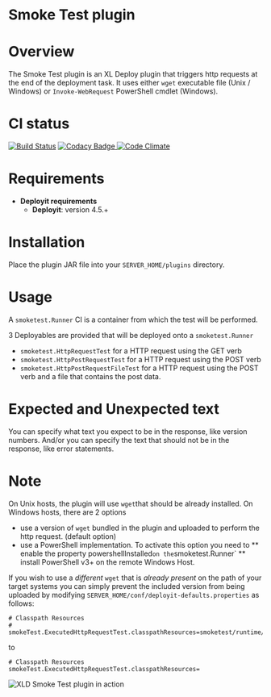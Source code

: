 # Smoke Test plugin #

# Overview #

The Smoke Test plugin is an XL Deploy plugin that triggers http requests at the end of the deployment task. It uses either `wget` executable file (Unix / Windows) or `Invoke-WebRequest` PowerShell cmdlet (Windows).


# CI status #

[![Build Status][xld-smoke-test-plugin-travis-image]][xld-smoke-test-plugin-travis-url]
[![Codacy Badge][xld-smoke-test-plugin-codacy-image] ][xld-smoke-test-plugin-codacy-url]
[![Code Climate][xld-smoke-test-plugin-code-climate-image] ][xld-smoke-test-plugin-code-climate-url]

[xld-smoke-test-plugin-travis-image]: https://travis-ci.org/xebialabs-community/xld-smoke-test-plugin.svg?branch=master
[xld-smoke-test-plugin-travis-url]: https://travis-ci.org/xebialabs-community/xld-smoke-test-plugin
[xld-smoke-test-plugin-codacy-image]: https://api.codacy.com/project/badge/Grade/49e14532522f4d6f8326b1899efd8cd3
[xld-smoke-test-plugin-codacy-url]: https://www.codacy.com/app/joris-dewinne/xld-smoke-test-plugin
[xld-smoke-test-plugin-code-climate-image]: https://codeclimate.com/github/xebialabs-community/xld-smoke-test-plugin/badges/gpa.svg
[xld-smoke-test-plugin-code-climate-url]: https://codeclimate.com/github/xebialabs-community/xld-smoke-test-plugin



# Requirements #

* **Deployit requirements**
	* **Deployit**: version 4.5.+

# Installation #

Place the plugin JAR file into your `SERVER_HOME/plugins` directory.

# Usage #

A `smoketest.Runner` CI is a container from which the test will be performed.

3 Deployables are provided that will be deployed onto a `smoketest.Runner`

* `smoketest.HttpRequestTest` for a HTTP request using the GET verb
* `smoketest.HttpPostRequestTest` for a HTTP request using the POST verb
* `smoketest.HttpPostRequestFileTest` for a HTTP request using the POST verb and a file that contains the post data.

# Expected and Unexpected text #

You can specify what text you expect to be in the response, like version numbers. And/or you can specify the text that should not be in the response, like error statements.


# Note #

On Unix hosts, the plugin will use `wget`that should be already installed.
On Windows hosts, there are 2 options

* use a version of `wget` bundled in the plugin and uploaded to perform the http request. (default option)
* use a PowerShell implementation. To activate this option you need to
** enable the property powershellInstalled` on the `smoketest.Runner`
** install PowerShell v3+ on the remote Windows Host.


If you wish to use a _different_ `wget` that is _already present_ on the path of your target systems you can simply prevent the included version from being uploaded by modifying `SERVER_HOME/conf/deployit-defaults.properties` as follows:

	# Classpath Resources
	# smokeTest.ExecutedHttpRequestTest.classpathResources=smoketest/runtime/wget.exe

to

	# Classpath Resources
	smokeTest.ExecutedHttpRequestTest.classpathResources=


![XLD Smoke Test plugin in action](img/xld-smoke-test-inaction.png)